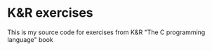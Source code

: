 # K&R exercises
This is my source code for exercises from K&amp;R "The C programming language" book
